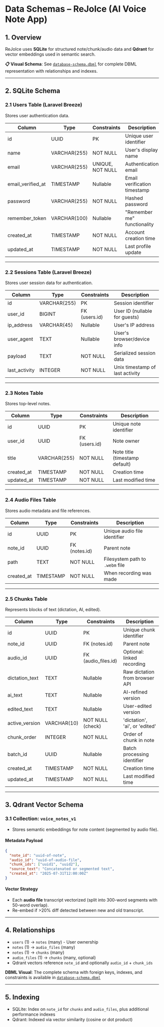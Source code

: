 # Data Schemas – ReJoIce (AI Voice Note App)

## 1. Overview
ReJoIce uses **SQLite** for structured note/chunk/audio data and **Qdrant** for vector embeddings used in semantic search.

**📋 Visual Schema**: See [`database-schema.dbml`](./database-schema.dbml) for complete DBML representation with relationships and indexes.

---

## 2. SQLite Schema

### 2.1 Users Table (Laravel Breeze)
Stores user authentication data.

| Column              | Type         | Constraints     | Description                    |
|---------------------|--------------|-----------------|--------------------------------|
| id                  | UUID         | PK              | Unique user identifier         |
| name                | VARCHAR(255) | NOT NULL        | User's display name            |
| email               | VARCHAR(255) | UNIQUE, NOT NULL| Authentication email           |
| email_verified_at   | TIMESTAMP    | Nullable        | Email verification timestamp   |
| password            | VARCHAR(255) | NOT NULL        | Hashed password                |
| remember_token      | VARCHAR(100) | Nullable        | "Remember me" functionality    |
| created_at          | TIMESTAMP    | NOT NULL        | Account creation time          |
| updated_at          | TIMESTAMP    | NOT NULL        | Last profile update            |

---

### 2.2 Sessions Table (Laravel Breeze)
Stores user session data for authentication.

| Column        | Type         | Constraints     | Description                    |
|---------------|--------------|-----------------|--------------------------------|
| id            | VARCHAR(255) | PK              | Session identifier             |
| user_id       | BIGINT       | FK (users.id)   | User ID (nullable for guests)  |
| ip_address    | VARCHAR(45)  | Nullable        | User's IP address              |
| user_agent    | TEXT         | Nullable        | User's browser/device info     |
| payload       | TEXT         | NOT NULL        | Serialized session data        |
| last_activity| INTEGER      | NOT NULL        | Unix timestamp of last activity|

---

### 2.3 Notes Table
Stores top-level notes.

| Column       | Type       | Constraints     | Description                   |
|--------------|------------|-----------------|-------------------------------|
| id           | UUID       | PK              | Unique note identifier        |
| user_id      | UUID       | FK (users.id)   | Note owner                    |
| title        | VARCHAR(255)| NOT NULL       | Note title (timestamp default)|
| created_at   | TIMESTAMP  | NOT NULL        | Creation time                 |
| updated_at   | TIMESTAMP  | NOT NULL        | Last modified time            |

---

### 2.4 Audio Files Table
Stores audio metadata and file references.

| Column     | Type  | Constraints        | Description                        |
|------------|-------|--------------------|------------------------------------|
| id         | UUID  | PK                 | Unique audio file identifier       |
| note_id    | UUID  | FK (notes.id)      | Parent note                        |
| path       | TEXT  | NOT NULL           | Filesystem path to `.webm` file    |
| created_at | TIMESTAMP | NOT NULL       | When recording was made            |

---

### 2.5 Chunks Table
Represents blocks of text (dictation, AI, edited).

| Column        | Type       | Constraints         | Description                              |
|---------------|------------|---------------------|------------------------------------------|
| id            | UUID       | PK                  | Unique chunk identifier                   |
| note_id       | UUID       | FK (notes.id)       | Parent note                               |
| audio_id      | UUID       | FK (audio_files.id) | Optional: linked recording                 |
| dictation_text| TEXT       | Nullable            | Raw dictation from browser API            |
| ai_text       | TEXT       | Nullable            | AI-refined version                        |
| edited_text   | TEXT       | Nullable            | User-edited version                        |
| active_version| VARCHAR(10)| NOT NULL (check)    | 'dictation', 'ai', or 'edited'            |
| chunk_order   | INTEGER    | NOT NULL            | Order of chunk in note                     |
| batch_id      | UUID       | Nullable            | Batch processing identifier                |
| created_at    | TIMESTAMP  | NOT NULL            | Creation time                              |
| updated_at    | TIMESTAMP  | NOT NULL            | Last modified time                         |

---

## 3. Qdrant Vector Schema

### 3.1 Collection: `voice_notes_v1`

- Stores semantic embeddings for note content (segmented by audio file).

#### Metadata Payload
```json
{
  "note_id": "uuid-of-note",
  "audio_id": "uuid-of-audio-file",
  "chunk_ids": ["uuid1", "uuid2"],
  "source_text": "Concatenated or segmented text",
  "created_at": "2025-07-31T12:00:00Z"
}
````

#### Vector Strategy

* Each **audio file** transcript vectorized (split into 300-word segments with 50-word overlap).
* Re-embed if >20% diff detected between new and old transcript.

---

## 4. Relationships

* `users` (1) → `notes` (many) - User ownership
* `notes` (1) → `audio_files` (many)
* `notes` (1) → `chunks` (many)
* `audio_files` (1) → `chunks` (many, optional)
* Qdrant vectors reference `note_id` and optionally `audio_id` + `chunk_ids`

**DBML Visual**: The complete schema with foreign keys, indexes, and constraints is available in [`database-schema.dbml`](./database-schema.dbml)

---

## 5. Indexing

* SQLite: Index on `note_id` for `chunks` and `audio_files`, plus additional performance indexes
* Qdrant: Indexed via vector similarity (cosine or dot product)